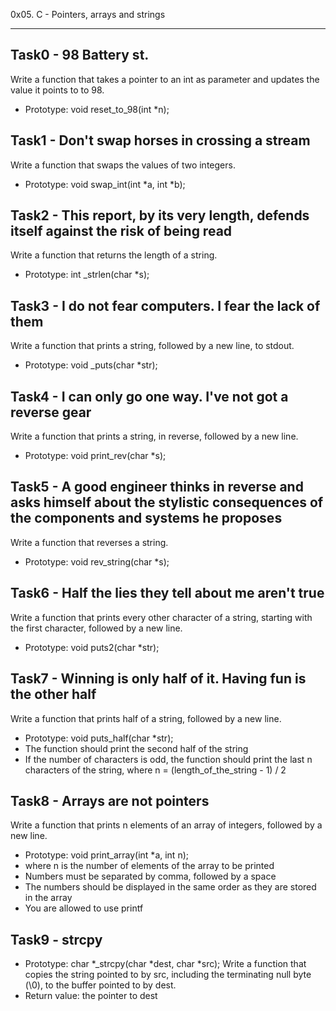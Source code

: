 0x05. C - Pointers, arrays and strings
**************************************
Task0 - 98 Battery st.
----------------------
Write a function that takes a pointer to an int as parameter and updates the value it points to to 98.
* Prototype: void reset_to_98(int *n);

Task1 - Don't swap horses in crossing a stream
----------------------------------------------
Write a function that swaps the values of two integers.
* Prototype: void swap_int(int *a, int *b);

Task2 - This report, by its very length, defends itself against the risk of being read
--------------------------------------------------------------------------------------
Write a function that returns the length of a string.
* Prototype: int _strlen(char *s);

Task3 - I do not fear computers. I fear the lack of them
--------------------------------------------------------
Write a function that prints a string, followed by a new line, to stdout.
* Prototype: void _puts(char *str);

Task4 - I can only go one way. I've not got a reverse gear
----------------------------------------------------------
Write a function that prints a string, in reverse, followed by a new line.
* Prototype: void print_rev(char *s);

Task5 - A good engineer thinks in reverse and asks himself about the stylistic consequences of the components and systems he proposes
-------------------------------------------------------------------------------------------------------------------------------------
Write a function that reverses a string.
* Prototype: void rev_string(char *s);

Task6 - Half the lies they tell about me aren't true
----------------------------------------------------
Write a function that prints every other character of a string, starting with the first character, followed by a new line.
* Prototype: void puts2(char *str);

Task7 - Winning is only half of it. Having fun is the other half
----------------------------------------------------------------
Write a function that prints half of a string, followed by a new line.
* Prototype: void puts_half(char *str);
* The function should print the second half of the string
* If the number of characters is odd, the function should print the last n characters of the string, where n = (length_of_the_string - 1) / 2

Task8 - Arrays are not pointers
-------------------------------
Write a function that prints n elements of an array of integers, followed by a new line.
* Prototype: void print_array(int *a, int n);
* where n is the number of elements of the array to be printed
* Numbers must be separated by comma, followed by a space
* The numbers should be displayed in the same order as they are stored in the array
* You are allowed to use printf

Task9 - strcpy
--------------
* Prototype: char *_strcpy(char *dest, char *src);
Write a function that copies the string pointed to by src, including the terminating null byte (\0), to the buffer pointed to by dest.
* Return value: the pointer to dest

